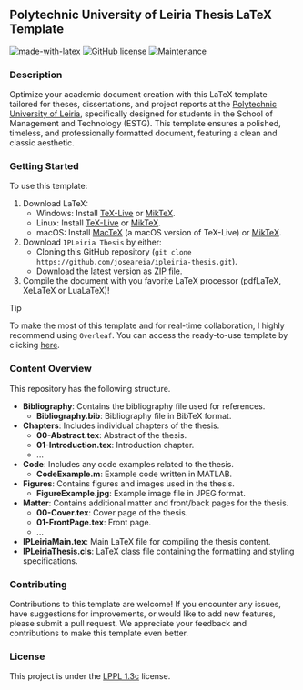 ## Polytechnic University of Leiria Thesis LaTeX Template
[![made-with-latex](https://img.shields.io/badge/Made%20with-LaTeX-1f425f.svg?color=green)](https://www.latex-project.org/)
[![GitHub license](https://img.shields.io/badge/License-LaTeX%20v1.3c-green.svg)](https://www.latex-project.org/lppl/lppl-1-3c)
[![Maintenance](https://img.shields.io/badge/Maintained%3F-Yes-green.svg)](https://github.com/joseareia/ipleiria-thesis/graphs/commit-activity)

### Description
Optimize your academic document creation with this LaTeX template tailored for theses, dissertations, and project reports at the [Polytechnic University of Leiria](https://www.ipleiria.pt/), specifically designed for students in the School of Management and Technology (ESTG). This template ensures a polished, timeless, and professionally formatted document, featuring a clean and classic aesthetic.

### Getting Started
To use this template:

1. Download LaTeX:
    - Windows: Install [TeX-Live](https://www.tug.org/texlive/) or [MikTeX](https://miktex.org/).
    - Linux: Install [TeX-Live](https://www.tug.org/texlive/) or [MikTeX](https://miktex.org/).
    - macOS: Install [MacTeX](https://www.tug.org/mactex/) (a macOS version of TeX-Live) or [MikTeX](https://miktex.org/).
2. Download `IPLeiria Thesis` by either:
    - Cloning this GitHub repository (`git clone https://github.com/joseareia/ipleiria-thesis.git`).
    - Download the latest version as [ZIP file](https://github.com/joseareia/ipleiria-thesis/archive/refs/heads/master.zip).
3. Compile the document with you favorite LaTeX processor (pdfLaTeX, XeLaTeX or LuaLaTeX)!

> [!TIP]
> To make the most of this template and for real-time collaboration, I highly recommend using `Overleaf`. You can access the ready-to-use template by clicking [here](https://www.overleaf.com/latex/templates/unofficial-polytechnic-university-of-leiria-estg-thesis-slash-report-template/tqgbrncfhwgt).

### Content Overview
This repository has the following structure.

- **Bibliography**: Contains the bibliography file used for references.
    - **Bibliography.bib**: Bibliography file in BibTeX format.
- **Chapters**: Includes individual chapters of the thesis.
    - **00-Abstract.tex**: Abstract of the thesis.
    - **01-Introduction.tex**: Introduction chapter.
    - ...
- **Code**: Includes any code examples related to the thesis.
    - **CodeExample.m**: Example code written in MATLAB.
- **Figures**: Contains figures and images used in the thesis.
    - **FigureExample.jpg**: Example image file in JPEG format.
- **Matter**: Contains additional matter and front/back pages for the thesis.
    - **00-Cover.tex**: Cover page of the thesis.
    - **01-FrontPage.tex**: Front page.
    - ...
- **IPLeiriaMain.tex**: Main LaTeX file for compiling the thesis content.
- **IPLeiriaThesis.cls**: LaTeX class file containing the formatting and styling specifications.


### Contributing
Contributions to this template are welcome! If you encounter any issues, have suggestions for improvements, or would like to add new features, please submit a pull request. We appreciate your feedback and contributions to make this template even better.

### License
This project is under the [LPPL 1.3c](https://www.latex-project.org/lppl/lppl-1-3c/) license.